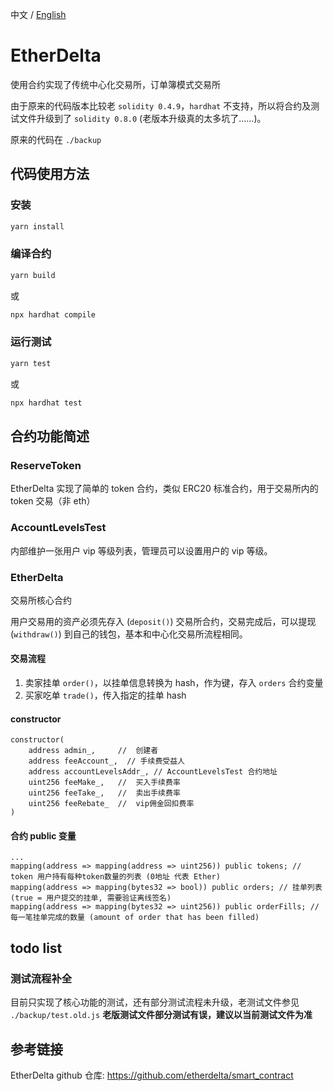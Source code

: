 中文 / [English](https://github.com/Dapp-Learning-DAO/Dapp-Learning/blob/main/basic/13-decentralized-exchange/EtherDelta/README.md)
# EtherDelta

使用合约实现了传统中心化交易所，订单簿模式交易所

由于原来的代码版本比较老 `solidity 0.4.9`，`hardhat` 不支持，所以将合约及测试文件升级到了 `solidity 0.8.0` (老版本升级真的太多坑了……)。

原来的代码在 `./backup`

## 代码使用方法

### 安装

```sh
yarn install
```

### 编译合约

```sh
yarn build
```

或

```sh
npx hardhat compile
```

### 运行测试

```sh
yarn test
```

或

```sh
npx hardhat test
```

## 合约功能简述

### ReserveToken

EtherDelta 实现了简单的 token 合约，类似 ERC20 标准合约，用于交易所内的 token 交易（非 eth）

### AccountLevelsTest

内部维护一张用户 vip 等级列表，管理员可以设置用户的 vip 等级。

### EtherDelta

交易所核心合约

用户交易用的资产必须先存入 (`deposit()`) 交易所合约，交易完成后，可以提现 (`withdraw()`) 到自己的钱包，基本和中心化交易所流程相同。

#### 交易流程

1. 卖家挂单 `order()`，以挂单信息转换为 hash，作为键，存入 `orders` 合约变量
2. 买家吃单 `trade()`，传入指定的挂单 hash

#### constructor

```solidity
constructor(
    address admin_,     //  创建者
    address feeAccount_,  // 手续费受益人
    address accountLevelsAddr_, // AccountLevelsTest 合约地址
    uint256 feeMake_,   //  买入手续费率
    uint256 feeTake_,   //  卖出手续费率
    uint256 feeRebate_  //  vip佣金回扣费率
)
```

#### 合约 public 变量

```solidity
...
mapping(address => mapping(address => uint256)) public tokens; // token 用户持有每种token数量的列表 (0地址 代表 Ether)
mapping(address => mapping(bytes32 => bool)) public orders; // 挂单列表 (true = 用户提交的挂单, 需要验证离线签名)
mapping(address => mapping(bytes32 => uint256)) public orderFills; // 每一笔挂单完成的数量 (amount of order that has been filled)
```

## todo list

### 测试流程补全

目前只实现了核心功能的测试，还有部分测试流程未升级，老测试文件参见 `./backup/test.old.js`
**老版测试文件部分测试有误，建议以当前测试文件为准**

## 参考链接

EtherDelta github 仓库: https://github.com/etherdelta/smart_contract
